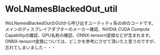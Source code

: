 # WoLNamesBlackedOut_util
WoLNamesBlackedOutのGUIから呼び出すユーティティ系のdllのコードです。<br>
メインのディスプレイアダプターのメーカー確認、NVIDIA CUDA Compute Capabilityの確認、GPU名称の確認、ONNX-tensorrt変換などが含まれます。<br>
ONNX-tensorrt変換については、どこかを参考にさせて頂いたと思うのですが、忘れてしまいました・・・<br>
